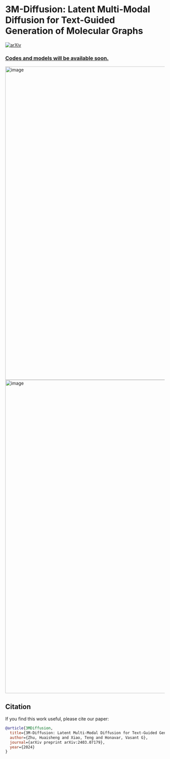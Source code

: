 # 3M-Diffusion: Latent Multi-Modal Diffusion for Text-Guided Generation of Molecular Graphs


[![arXiv](https://img.shields.io/badge/arXiv-2205.12454-b31b1b.svg)](https://arxiv.org/abs/2403.07179)

### <ins>Codes and models will be available soon.


<img width="987" alt="image" src="https://github.com/huaishengzhu/3MDiffusion/assets/53974866/746a4bd0-36d7-4a1a-bf65-1bb79f211331">

<img width="987" alt="image" src="https://github.com/huaishengzhu/3MDiffusion/assets/53974866/d26672ea-d7e4-401d-92d3-013cc53134b8">



## Citation

If you find this work useful, please cite our paper:
```bibtex
@article{3MDiffusion,
  title={3M-Diffusion: Latent Multi-Modal Diffusion for Text-Guided Generation of Molecular Graphs},
  author={Zhu, Huaisheng and Xiao, Teng and Honavar, Vasant G},
  journal={arXiv preprint arXiv:2403.07179},
  year={2024}
}
```


